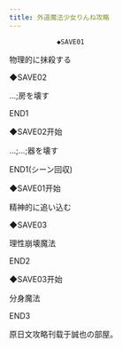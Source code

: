```yaml
---
title: 外道魔法少女りんね攻略
---
```


                ◆SAVE01

物理的に抹殺する

◆SAVE02

…;房を壊す



END1



◆SAVE02开始

…;…;器を壊す



END1(シーン回収)



◆SAVE01开始

精神的に追い込む

◆SAVE03

理性崩壊魔法



END2



◆SAVE03开始

分身魔法



END3



原日文攻略刊载于誠也の部屋。


              
